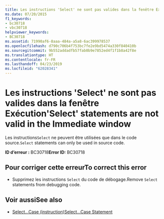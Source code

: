 ```yaml
---
title: Les instructions 'Select' ne sont pas valides dans la fenêtre Exécution
ms.date: 07/20/2015
f1_keywords:
- bc30718
- vbc30718
helpviewer_keywords:
- BC30718
ms.assetid: 71990af6-8aaa-484a-a5a8-6ac399978537
ms.openlocfilehash: d790c706b4f753bc7fe2e9bd5474a330f840410b
ms.sourcegitcommit: 9b552addadfb57fab0b9e7852ed4f1f1b8a42f8e
ms.translationtype: HT
ms.contentlocale: fr-FR
ms.lasthandoff: 04/23/2019
ms.locfileid: "62028341"
---
```

# <a name="select-statements-are-not-valid-in-the-immediate-window"></a><span data-ttu-id="9c39b-102">Les instructions 'Select' ne sont pas valides dans la fenêtre Exécution</span><span class="sxs-lookup"><span data-stu-id="9c39b-102">'Select' statements are not valid in the Immediate window</span></span>
<span data-ttu-id="9c39b-103">Les instructions`Select` ne peuvent être utilisées que dans le code source.</span><span class="sxs-lookup"><span data-stu-id="9c39b-103">`Select` statements can only be used in source code.</span></span>  
  
 <span data-ttu-id="9c39b-104">**ID d’erreur :** BC30718</span><span class="sxs-lookup"><span data-stu-id="9c39b-104">**Error ID:** BC30718</span></span>  
  
## <a name="to-correct-this-error"></a><span data-ttu-id="9c39b-105">Pour corriger cette erreur</span><span class="sxs-lookup"><span data-stu-id="9c39b-105">To correct this error</span></span>  
  
- <span data-ttu-id="9c39b-106">Supprimez les instructions `Select` du code de débogage.</span><span class="sxs-lookup"><span data-stu-id="9c39b-106">Remove `Select` statements from debugging code.</span></span>  
  
## <a name="see-also"></a><span data-ttu-id="9c39b-107">Voir aussi</span><span class="sxs-lookup"><span data-stu-id="9c39b-107">See also</span></span>

- [<span data-ttu-id="9c39b-108">Select...Case (instruction)</span><span class="sxs-lookup"><span data-stu-id="9c39b-108">Select...Case Statement</span></span>](../../visual-basic/language-reference/statements/select-case-statement.md)
